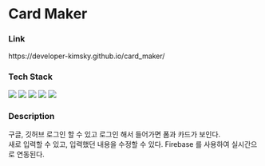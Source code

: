 <h1>Card Maker</h1>
<h3>Link</h3>
<p>https://developer-kimsky.github.io/card_maker/</p>

<h3>Tech Stack</h3>
<div style=="display:flex;">
  <img src="https://img.shields.io/badge/HTML5-E34F26?style=flat&logo=HTML5&logoColor=white"/>
  <img src="https://img.shields.io/badge/JavaScript-F7DF1E?style=flat&logo=JavaScript&logoColor=white"/>
  <img src="https://img.shields.io/badge/CSS3-1572B6?style=flat&logo=CSS3&logoColor=white"/>
  <img src="https://img.shields.io/badge/React-61DAFB?style=flat&logo=React&logoColor=white"/>
  <img src="https://img.shields.io/badge/Firebase-FFCA28?style=flat&logo=Firebase&logoColor=white"/>
</div>

<h3>Description</h3>
<p>구글, 깃허브 로그인 할 수 있고 로그인 해서 들어가면 폼과 카드가 보인다.<br>
새로 입력할 수 있고, 입력했던 내용을 수정할 수 있다. Firebase 를 사용하여 실시간으로 연동된다. </p>
